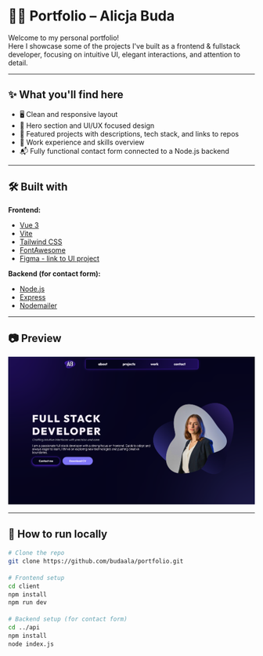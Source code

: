 # 🧑‍💻 Portfolio – Alicja Buda

Welcome to my personal portfolio!  
Here I showcase some of the projects I've built as a frontend & fullstack developer, focusing on intuitive UI, elegant interactions, and attention to detail.

---

## ✨ What you'll find here

- 🖥️ Clean and responsive layout
- 💜 Hero section and UI/UX focused design
- 📁 Featured projects with descriptions, tech stack, and links to repos
- 🧠 Work experience and skills overview
- 📬 Fully functional contact form connected to a Node.js backend

---

## 🛠️ Built with

**Frontend:**
- [Vue 3](https://vuejs.org/)
- [Vite](https://vitejs.dev/)
- [Tailwind CSS](https://tailwindcss.com/)
- [FontAwesome](https://fontawesome.com/)
- [Figma - link to UI project](https://www.figma.com/design/bWoUKF9Mneg7hQslHOWiGg/Portfolio?node-id=0-1&t=Qsod6beWKuzTh4TK-1)

**Backend (for contact form):**
- [Node.js](https://nodejs.org/)
- [Express](https://expressjs.com/)
- [Nodemailer](https://nodemailer.com/)

---

## 📷 Preview

![Portfolio Screenshot](./screenshot.png)

---

## 🚀 How to run locally

```bash
# Clone the repo
git clone https://github.com/budaala/portfolio.git

# Frontend setup
cd client
npm install
npm run dev

# Backend setup (for contact form)
cd ../api
npm install
node index.js
